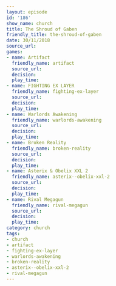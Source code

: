 ```yaml
---
layout: episode
id: '186'
show_name: church
title: The Shroud of Gaben
friendly_title: the-shroud-of-gaben
date: 30/11/2018
source_url: 
games:
- name: Artifact
  friendly_name: artifact
  source_url: 
  decision: 
  play_time: 
- name: FIGHTING EX LAYER
  friendly_name: fighting-ex-layer
  source_url: 
  decision: 
  play_time: 
- name: Warlords Awakening
  friendly_name: warlords-awakening
  source_url: 
  decision: 
  play_time: 
- name: Broken Reality
  friendly_name: broken-reality
  source_url: 
  decision: 
  play_time: 
- name: Asterix & Obelix XXL 2
  friendly_name: asterix--obelix-xxl-2
  source_url: 
  decision: 
  play_time: 
- name: Rival Megagun
  friendly_name: rival-megagun
  source_url: 
  decision: 
  play_time: 
category: church
tags:
- church
- artifact
- fighting-ex-layer
- warlords-awakening
- broken-reality
- asterix--obelix-xxl-2
- rival-megagun
---
```

